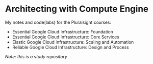 # Architecting with Compute Engine

My notes and code(labs) for the Pluralsight courses:

- Essential Google Cloud Infrastructure: Foundation
- Essential Google Cloud Infrastructure: Core Services
- Elastic Google Cloud Infrastructure: Scaling and Automation
- Reliable Google Cloud Infrastructure: Design and Process

_Note: this is a study repository_
